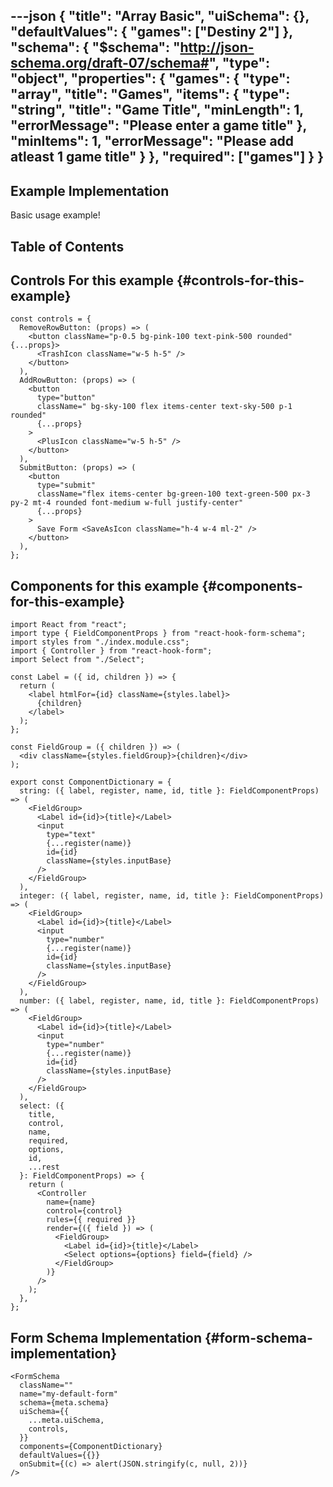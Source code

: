 ---json
{
  "title": "Array Basic",
  "uiSchema": {},
  "defaultValues": {
    "games": ["Destiny 2"]
  },
  "schema": {
    "$schema": "http://json-schema.org/draft-07/schema#",
    "type": "object",
    "properties": {
      "games": {
        "type": "array",
        "title": "Games",
        "items": {
          "type": "string",
          "title": "Game Title",
          "minLength": 1,
          "errorMessage": "Please enter a game title"
        },
        "minItems": 1,
        "errorMessage": "Please add atleast 1 game title"
      }
    },
    "required": ["games"]
  }
}
---

## Example Implementation

Basic usage example!

## Table of Contents

## Controls For this example {#controls-for-this-example}

```tsx
const controls = {
  RemoveRowButton: (props) => (
    <button className="p-0.5 bg-pink-100 text-pink-500 rounded" {...props}>
      <TrashIcon className="w-5 h-5" />
    </button>
  ),
  AddRowButton: (props) => (
    <button
      type="button"
      className=" bg-sky-100 flex items-center text-sky-500 p-1 rounded"
      {...props}
    >
      <PlusIcon className="w-5 h-5" />
    </button>
  ),
  SubmitButton: (props) => (
    <button
      type="submit"
      className="flex items-center bg-green-100 text-green-500 px-3 py-2 mt-4 rounded font-medium w-full justify-center"
      {...props}
    >
      Save Form <SaveAsIcon className="h-4 w-4 ml-2" />
    </button>
  ),
};
```

## Components for this example {#components-for-this-example}

```tsx
import React from "react";
import type { FieldComponentProps } from "react-hook-form-schema";
import styles from "./index.module.css";
import { Controller } from "react-hook-form";
import Select from "./Select";

const Label = ({ id, children }) => {
  return (
    <label htmlFor={id} className={styles.label}>
      {children}
    </label>
  );
};

const FieldGroup = ({ children }) => (
  <div className={styles.fieldGroup}>{children}</div>
);

export const ComponentDictionary = {
  string: ({ label, register, name, id, title }: FieldComponentProps) => (
    <FieldGroup>
      <Label id={id}>{title}</Label>
      <input
        type="text"
        {...register(name)}
        id={id}
        className={styles.inputBase}
      />
    </FieldGroup>
  ),
  integer: ({ label, register, name, id, title }: FieldComponentProps) => (
    <FieldGroup>
      <Label id={id}>{title}</Label>
      <input
        type="number"
        {...register(name)}
        id={id}
        className={styles.inputBase}
      />
    </FieldGroup>
  ),
  number: ({ label, register, name, id, title }: FieldComponentProps) => (
    <FieldGroup>
      <Label id={id}>{title}</Label>
      <input
        type="number"
        {...register(name)}
        id={id}
        className={styles.inputBase}
      />
    </FieldGroup>
  ),
  select: ({
    title,
    control,
    name,
    required,
    options,
    id,
    ...rest
  }: FieldComponentProps) => {
    return (
      <Controller
        name={name}
        control={control}
        rules={{ required }}
        render={({ field }) => (
          <FieldGroup>
            <Label id={id}>{title}</Label>
            <Select options={options} field={field} />
          </FieldGroup>
        )}
      />
    );
  },
};
```

## Form Schema Implementation {#form-schema-implementation}

```tsx
<FormSchema
  className=""
  name="my-default-form"
  schema={meta.schema}
  uiSchema={{
    ...meta.uiSchema,
    controls,
  }}
  components={ComponentDictionary}
  defaultValues={{}}
  onSubmit={(c) => alert(JSON.stringify(c, null, 2))}
/>
```
